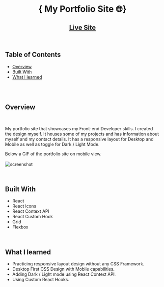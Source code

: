 <h1 align="center">{ My Portfolio Site 🌐}</h1>

<div align="center">
  <h2>
    <a href="https://world-ranking-dashboard.netlify.app/">
      Live Site
    </a>
  </h2>
</div>

<!-- TABLE OF CONTENTS -->
<br>

## Table of Contents

- [Overview](#overview)
- [Built With](#built-with)
- [What I learned](#what-i-learned)

<!-- OVERVIEW -->
<br>

<br>

## Overview

<br>

My portfolio site that showcases my Front-end Developer skills. I created the design myself. It houses some of my projects and has information about myself and my contact details. It has a responsive layout for Desktop and Mobile as well as toggle for Dark / Light Mode.

Below a GIF of the portfolio site on mobile view.
<br>
<br>
![screenshot](/src/img/portfolio-mobile.gif)

<br>

## Built With

- React
- React Icons
- React Context API
- React Custom Hook
- Grid
- Flexbox

<br>

## What I learned

- Practicing responsive layout design without any CSS Framework.
- Desktop First CSS Design with Mobile capabilities.
- Adding Dark / Light mode using React Context API.
- Using Custom React Hooks.

<br>
